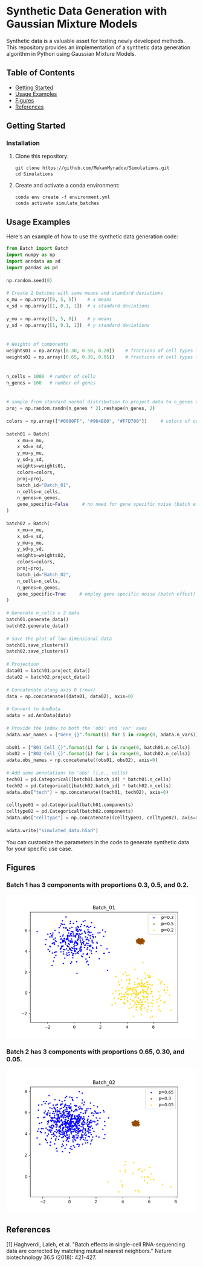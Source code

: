 # Synthetic Data Generation with Gaussian Mixture Models

Synthetic data is a valuable asset for testing newly developed methods. This repository provides an implementation of a synthetic data generation algorithm in Python using Gaussian Mixture Models. 

## Table of Contents
- [Getting Started](#getting-started)
- [Usage Examples](#usage-examples)
- [Figures](#figures)
- [References](#references)

## Getting Started

### Installation

1. Clone this repository:

    ```shell
    git clone https://github.com/MekanMyradov/Simulations.git
    cd Simulations
    ```

2. Create and activate a conda environment:

    ```shell
    conda env create -f environment.yml
    conda activate simulate_batches
    ```


## Usage Examples

Here's an example of how to use the synthetic data generation code:
```python
from Batch import Batch
import numpy as np
import anndata as ad
import pandas as pd

np.random.seed(0)

# Create 2 batches with same means and standard deviations
x_mu = np.array([0, 5, 5])    # x means
x_sd = np.array([1, 0.1, 1])  # x standard deviations

y_mu = np.array([5, 5, 0])    # y means
y_sd = np.array([1, 0.1, 1])  # y standard deviations


# Weights of components
weights01 = np.array([0.30, 0.50, 0.20])    # fractions of cell types for batch 1
weights02 = np.array([0.65, 0.30, 0.05])    # fractions of cell types for batch 2


n_cells = 1000  # number of cells
n_genes = 100   # number of genes


# sample from standard normal distribution to project data to n_genes dimensional space.
proj = np.random.randn(n_genes * 2).reshape(n_genes, 2)

colors = np.array(["#0000FF", "#964B00", "#FFD700"])     # colors of components [blue, brown, gold] 

batch01 = Batch(
    x_mu=x_mu,
    x_sd=x_sd,
    y_mu=y_mu,
    y_sd=y_sd,
    weights=weights01,
    colors=colors,
    proj=proj,
    batch_id="Batch_01",
    n_cells=n_cells,
    n_genes=n_genes,
    gene_specific=False     # no need for gene specific noise (batch effect) in batch 1
)

batch02 = Batch(
    x_mu=x_mu,
    x_sd=x_sd,
    y_mu=y_mu,
    y_sd=y_sd,
    weights=weights02,
    colors=colors,
    proj=proj,
    batch_id="Batch_02",
    n_cells=n_cells,
    n_genes=n_genes,
    gene_specific=True     # employ gene specific noise (batch effect)
)

# Generate n_cells x 2 data
batch01.generate_data()
batch02.generate_data()

# Save the plot of low-dimensional data
batch01.save_clusters()
batch02.save_clusters()

# Projection
data01 = batch01.project_data()
data02 = batch02.project_data()

# Concatenate along axis 0 (rows)
data = np.concatenate((data01, data02), axis=0)

# Convert to AnnData
adata = ad.AnnData(data)

# Provide the index to both the 'obs' and 'var' axes
adata.var_names = ["Gene_{}".format(i) for i in range(0, adata.n_vars)]

obs01 = ["B01_Cell_{}".format(i) for i in range(0, batch01.n_cells)]
obs02 = ["B02_Cell_{}".format(i) for i in range(0, batch02.n_cells)]
adata.obs_names = np.concatenate((obs01, obs02), axis=0)

# Add some annotations to 'obs' (i.e., cells)
tech01 = pd.Categorical([batch01.batch_id] * batch01.n_cells)
tech02 = pd.Categorical([batch02.batch_id] * batch02.n_cells)
adata.obs["tech"] = np.concatenate((tech01, tech02), axis=0)

celltype01 = pd.Categorical(batch01.components)
celltype02 = pd.Categorical(batch02.components)
adata.obs["celltype"] = np.concatenate((celltype01, celltype02), axis=0)

adata.write("simulated_data.h5ad")
```

You can customize the parameters in the code to generate synthetic data for your specific use case.


## Figures

### Batch 1 has 3 components with proportions 0.3, 0.5, and 0.2.
<p align="center">
<img src="./output/Batch_01.png" alt="Batch 1" style="max-width:100%; max-height:100%; width:auto; height:auto; object-fit:cover;">
</p>

### Batch 2 has 3 components with proportions 0.65, 0.30, and 0.05.
<p align="center">
<img src="./output/Batch_02.png" alt="Batch 2" style="max-width:100%; max-height:100%; width:auto; height:auto; object-fit:cover;">
</p>


## References

[1] Haghverdi, Laleh, et al. "Batch effects in single-cell RNA-sequencing data are corrected by matching mutual nearest neighbors." Nature biotechnology 36.5 (2018): 421-427.